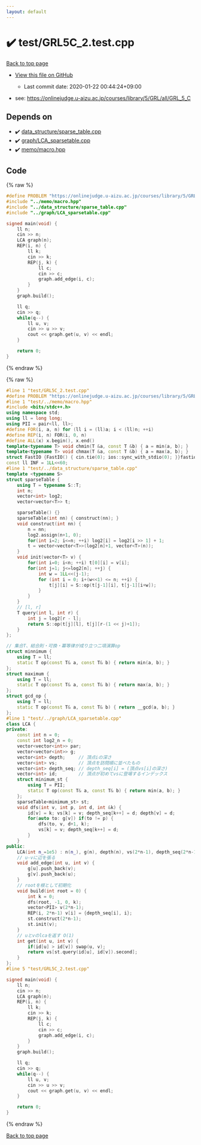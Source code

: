 ```yaml
---
layout: default
---
```


<!-- mathjax config similar to math.stackexchange -->
<script type="text/javascript" async
  src="https://cdnjs.cloudflare.com/ajax/libs/mathjax/2.7.5/MathJax.js?config=TeX-MML-AM_CHTML">
</script>
<script type="text/x-mathjax-config">
  MathJax.Hub.Config({
    TeX: { equationNumbers: { autoNumber: "AMS" }},
    tex2jax: {
      inlineMath: [ ['$','$'] ],
      processEscapes: true
    },
    "HTML-CSS": { matchFontHeight: false },
    displayAlign: "left",
    displayIndent: "2em"
  });
</script>

<script type="text/javascript" src="https://cdnjs.cloudflare.com/ajax/libs/jquery/3.4.1/jquery.min.js"></script>
<script src="https://cdn.jsdelivr.net/npm/jquery-balloon-js@1.1.2/jquery.balloon.min.js" integrity="sha256-ZEYs9VrgAeNuPvs15E39OsyOJaIkXEEt10fzxJ20+2I=" crossorigin="anonymous"></script>
<script type="text/javascript" src="../../assets/js/copy-button.js"></script>
<link rel="stylesheet" href="../../assets/css/copy-button.css" />


# :heavy_check_mark: test/GRL5C_2.test.cpp

<a href="../../index.html">Back to top page</a>

* <a href="{{ site.github.repository_url }}/blob/master/test/GRL5C_2.test.cpp">View this file on GitHub</a>
    - Last commit date: 2020-01-22 00:44:24+09:00


* see: <a href="https://onlinejudge.u-aizu.ac.jp/courses/library/5/GRL/all/GRL_5_C">https://onlinejudge.u-aizu.ac.jp/courses/library/5/GRL/all/GRL_5_C</a>


## Depends on

* :heavy_check_mark: <a href="../../library/data_structure/sparse_table.cpp.html">data_structure/sparse_table.cpp</a>
* :heavy_check_mark: <a href="../../library/graph/LCA_sparsetable.cpp.html">graph/LCA_sparsetable.cpp</a>
* :heavy_check_mark: <a href="../../library/memo/macro.hpp.html">memo/macro.hpp</a>


## Code

<a id="unbundled"></a>
{% raw %}
```cpp
#define PROBLEM "https://onlinejudge.u-aizu.ac.jp/courses/library/5/GRL/all/GRL_5_C"
#include "../memo/macro.hpp"
#include "../data_structure/sparse_table.cpp"
#include "../graph/LCA_sparsetable.cpp"

signed main(void) {
    ll n;
    cin >> n;
    LCA graph(n);
    REP(i, n) {
        ll k;
        cin >> k;
        REP(j, k) {
            ll c;
            cin >> c;
            graph.add_edge(i, c);
        }
    }
    graph.build();

    ll q;
    cin >> q;
    while(q--) {
        ll u, v;
        cin >> u >> v;
        cout << graph.get(u, v) << endl;
    }

    return 0;
}
```
{% endraw %}

<a id="bundled"></a>
{% raw %}
```cpp
#line 1 "test/GRL5C_2.test.cpp"
#define PROBLEM "https://onlinejudge.u-aizu.ac.jp/courses/library/5/GRL/all/GRL_5_C"
#line 1 "test/../memo/macro.hpp"
#include <bits/stdc++.h>
using namespace std;
using ll = long long;
using PII = pair<ll, ll>;
#define FOR(i, a, n) for (ll i = (ll)a; i < (ll)n; ++i)
#define REP(i, n) FOR(i, 0, n)
#define ALL(x) x.begin(), x.end()
template<typename T> void chmin(T &a, const T &b) { a = min(a, b); }
template<typename T> void chmax(T &a, const T &b) { a = max(a, b); }
struct FastIO {FastIO() { cin.tie(0); ios::sync_with_stdio(0); }}fastiofastio;
const ll INF = 1LL<<60;
#line 1 "test/../data_structure/sparse_table.cpp"
template <typename S>
struct sparseTable {
    using T = typename S::T;
    int n;
    vector<int> log2;
    vector<vector<T>> t;

    sparseTable() {}
    sparseTable(int nn) { construct(nn); }
    void construct(int nn) {
        n = nn;
        log2.assign(n+1, 0);
        for(int i=2; i<=n; ++i) log2[i] = log2[i >> 1] + 1;
        t = vector<vector<T>>(log2[n]+1, vector<T>(n));
    }
    void init(vector<T> v) {
        for(int i=0; i<n; ++i) t[0][i] = v[i];
        for(int j=1; j<=log2[n]; ++j) {
            int w = 1LL<<(j-1);
            for (int i = 0; i+(w<<1) <= n; ++i) {
                t[j][i] = S::op(t[j-1][i], t[j-1][i+w]);
            }
        }
    }
    // [l, r]
    T query(int l, int r) {
        int j = log2[r - l];
        return S::op(t[j][l], t[j][r-(1 << j)+1]);
    }
};

// 集合T、結合則・可換・冪等律が成り立つ二項演算op
struct minnimum {
    using T = ll;
    static T op(const T& a, const T& b) { return min(a, b); }
};
struct maximum {
    using T = ll;
    static T op(const T& a, const T& b) { return max(a, b); }
};
struct gcd_op {
    using T = ll;
    static T op(const T& a, const T& b) { return __gcd(a, b); }
};
#line 1 "test/../graph/LCA_sparsetable.cpp"
class LCA {
private:
    const int n = 0;
    const int log2_n = 0;
    vector<vector<int>> par;
    vector<vector<int>> g;
    vector<int> depth;     // 頂点iの深さ
    vector<int> vs;        // 頂点を訪問順に並べたもの
    vector<int> depth_seq; // depth_seq[i] = (頂点vs[i]の深さ)
    vector<int> id;        // 頂点が初めてvsに登場するインデックス
    struct minimum_st {
        using T = PII;
        static T op(const T& a, const T& b) { return min(a, b); }
    }; 
    sparseTable<minimum_st> st;
    void dfs(int v, int p, int d, int &k) {
        id[v] = k; vs[k] = v; depth_seq[k++] = d; depth[v] = d;
        for(auto to: g[v]) if(to != p) {
            dfs(to, v, d+1, k);
            vs[k] = v; depth_seq[k++] = d;
        }
    }
public:
    LCA(int n_=1e5) : n(n_), g(n), depth(n), vs(2*n-1), depth_seq(2*n-1), id(n) {}
    // u-vに辺を張る
    void add_edge(int u, int v) {
        g[u].push_back(v);
        g[v].push_back(u);
    }
    // rootを根として初期化
    void build(int root = 0) {
        int k = 0;
        dfs(root, -1, 0, k);
        vector<PII> v(2*n-1);
        REP(i, 2*n-1) v[i] = {depth_seq[i], i};
        st.construct(2*n-1);
        st.init(v);
    }
    // uとvのlcaを返す O(1)
    int get(int u, int v) {
        if(id[u] > id[v]) swap(u, v);
        return vs[st.query(id[u], id[v]).second];
    }
};
#line 5 "test/GRL5C_2.test.cpp"

signed main(void) {
    ll n;
    cin >> n;
    LCA graph(n);
    REP(i, n) {
        ll k;
        cin >> k;
        REP(j, k) {
            ll c;
            cin >> c;
            graph.add_edge(i, c);
        }
    }
    graph.build();

    ll q;
    cin >> q;
    while(q--) {
        ll u, v;
        cin >> u >> v;
        cout << graph.get(u, v) << endl;
    }

    return 0;
}

```
{% endraw %}

<a href="../../index.html">Back to top page</a>

